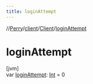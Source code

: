 ```yaml
---
title: loginAttempt
---
```

//[Perry](../../../index.html)/[client](../index.html)/[Client](index.html)/[loginAttempt](login-attempt.html)



# loginAttempt



[jvm]\
var [loginAttempt](login-attempt.html): [Int](https://kotlinlang.org/api/latest/jvm/stdlib/kotlin/-int/index.html) = 0




